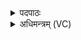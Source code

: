 <details><summary>पदपाठः</summary>

भू॒ताय॑। त्वा॒। न। अरा॑तये। स्वः॑। अ॒भि॒विख्ये॑ष॒मित्य॑भि॒ऽविख्ये॑षम्। दृꣳह॑न्ताम्। दुर्य्याः॑। पृ॒थि॒व्याम्। उ॒रु। अ॒न्तरि॑क्षम्। अनु। ए॒मि॒। पृ॒थि॒व्याः। त्वा॒। नाभौ॑। सा॒द॒या॒मि॒। अदि॑त्याः। उ॒पस्थ॒ इत्यु॒पऽस्थे॑। अग्ने॑। ह॒व्यम् र॒क्ष॒। ११।
</details>

<details><summary>अधिमन्त्रम् (VC)</summary>

- अग्निर्देवता
- परमेष्ठी प्रजापतिर्ऋषिः
- स्वराड् जगती,
- निषादः
</details>